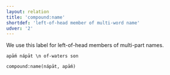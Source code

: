 ```yaml
---
layout: relation
title: 'compound:name'
shortdef: 'left-of-head member of multi-word name'
udver: '2'
---
```


We use this label for left-of-head members of multi-part names.

~~~ sdparse
apā́m nápāt \n of-waters son

compound:name(nápāt, apā́m) 
~~~
<!-- Interlanguage links updated Ne 5. května 2024, 18:20:55 CEST -->
